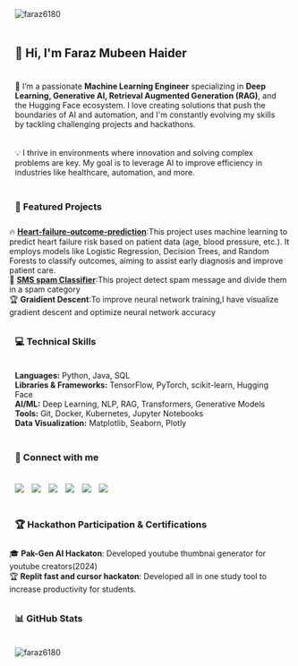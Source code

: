 <!-- Profile Views -->
<p align="left">
  <img src="https://komarev.com/ghpvc/?username=faraz6180&label=Profile%20views&color=0e75b6&style=flat" alt="faraz6180" />
</p>

<!-- Introduction -->
<h2>👋 Hi, I'm Faraz Mubeen Haider</h2>
<p>
  🌱 I’m a passionate <strong>Machine Learning Engineer</strong> specializing in <strong>Deep Learning, Generative AI, Retrieval Augmented Generation (RAG)</strong>, and the Hugging Face ecosystem. I love creating solutions that push the boundaries of AI and automation, and I'm constantly evolving my skills by tackling challenging projects and hackathons.
</p>
<p>💡 I thrive in environments where innovation and solving complex problems are key. My goal is to leverage AI to improve efficiency in industries like healthcare, automation, and more.</p>

<!-- Featured Projects -->
<h3>🚀 Featured Projects</h3>
<ul>
  <li>🔥 <strong><a href="#">Heart-failure-outcome-prediction</a></strong>:This project uses machine learning to predict heart failure risk based on patient data (age, blood pressure, etc.). It employs models like Logistic Regression, Decision Trees, and Random Forests to classify outcomes, aiming to assist early diagnosis and improve patient care.</li>
  <li>🤖 <strong><a href="#">SMS spam Classifier</a></strong>:This project detect spam message and divide them in a spam category</li>
  <li>🏆 <strong>Graidient Descent</strong>:To improve neural network training,I have visualize gradient descent and optimize neural network accuracy</li>
</ul>

<!-- Technical Skills -->
<h3>💻 Technical Skills</h3>
<p>
  <strong>Languages:</strong> Python, Java, SQL<br>
  <strong>Libraries & Frameworks:</strong> TensorFlow, PyTorch, scikit-learn, Hugging Face<br>
  <strong>AI/ML:</strong> Deep Learning, NLP, RAG, Transformers, Generative Models<br>
  <strong>Tools:</strong> Git, Docker, Kubernetes, Jupyter Notebooks<br>
  <strong>Data Visualization:</strong> Matplotlib, Seaborn, Plotly<br>
</p>

<!-- Social Links -->
<h3>🔗 Connect with me</h3>
<p align="left">
  <a href="https://www.linkedin.com/in/faraz-mubeen-software-engineer/" target="_blank"><img src="https://img.shields.io/badge/LinkedIn-blue?style=flat-square&logo=Linkedin&logoColor=white"></a>
  <a href="https://github.com/Faraz6180" target="_blank"><img src="https://img.shields.io/badge/GitHub-black?style=flat-square&logo=github&logoColor=white"></a>
  <a href="https://www.kaggle.com/faraz618" target="_blank"><img src="https://img.shields.io/badge/Kaggle-blue?style=flat-square&logo=kaggle&logoColor=white"></a>
  <a href="https://www.youtube.com/FARAZHere" target="_blank"><img src="https://img.shields.io/badge/YouTube-red?style=flat-square&logo=youtube&logoColor=white"></a>
  <a href="https://leetcode.com/u/farazmubeen902/" target="_blank"><img src="https://img.shields.io/badge/LeetCode-lightgrey?style=flat-square&logo=leetcode&logoColor=white"></a>
  <a href="https://medium.com/@farazmubeen902" target="_blank"><img src="https://img.shields.io/badge/Medium-black?style=flat-square&logo=medium&logoColor=white"></a>
</p>

<!-- Hackathon Participation & Certifications -->
<h3>🏆 Hackathon Participation & Certifications</h3>
<ul>
  <li>🎓 <strong>Pak-Gen AI Hackaton</strong>: Developed youtube thumbnai generator for youtube creators(2024)</li>
  <li>🏆 <strong>Replit fast and cursor hackaton</strong>: Developed all in one study tool to increase productivity for students.</li>
</ul>

<!-- GitHub Stats -->
<h3>📊 GitHub Stats</h3>
<p align="left">
  <img src="https://github-readme-stats.vercel.app/api?username=faraz6180&show_icons=true&theme=radical" alt="faraz6180" />
</p>

<!-- Styling -->
<style>
  h2, h3, p {
    text-align: left;
    padding: 10px;
  }
  p img {
    padding-right: 10px;
  }
  ul {
    list-style-type: none;
    padding-left: 0;
  }
</style>
